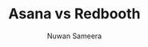 ---
is_programmatic_layout_6: true
draft: false
title: "Asana vs Redbooth"
snippet: "Asana vs Redbooth"
image:
  src: /images/pseo/asana-vs-redbooth.png
  alt: "task management, collaboration, productivity, team communication"
publishDate: 2024-12-18
category: ""
author: "Nuwan Sameera"
tags:
  - "Marketing"
  - "Tips"
  - "Team"
  - "Collaboration"
tools:
  Asana:
    sub_title: "Simplifying Team Collaboration"
    main_content: "Asana is known for its intuitive interface and straightforward approach to task management. It's perfect for teams looking for a tool that prioritizes simplicity without sacrificing essential project-tracking features. From creating task boards to assigning deadlines, Asana shines in its ability to keep projects moving seamlessly. However, some users find its features limiting when it comes to advanced customization or scalability for larger, more complex workflows."
    features: ["Visual project views, including timelines, boards, and calendars.", "Simple task assignment with due dates and priority levels.", "Integration with tools like Slack, Google Workspace, and Microsoft Teams.", "Easy-to-use mobile app for project updates on the go."]
    analytics_rate: "⭐⭐⭐⭐⭐"
    analytics_review: "Clear and effective"
    customization_rate: "⭐⭐⭐"
    customization_review: "Basic customization"
    collaboration_features_rate: "⭐⭐⭐⭐"
    collaboration_features_review: "Strong collaboration tools"
    self_hosted: false
    open_source: false
    pricing: "Free & Paid plans"
  Redbooth:
    sub_title: "Streamlined Project Management"
    main_content: "Redbooth focuses on providing a clean, user-friendly interface that makes project management easy for teams of all sizes. It offers features like task assignment, time tracking, and video conferencing, which make it suitable for teams that need a straightforward solution for collaboration and communication. While it lacks some advanced features of competitors, its simplicity can be a significant advantage for smaller teams."
    features: ["Task management with to-do lists and Kanban boards.", "Built-in time tracking and reporting capabilities.", "Video conferencing and chat functions for team communication.", "Integration with various third-party applications."]
    analytics_rate: "⭐⭐⭐⭐"
    analytics_review: "User-friendly and effective"
    customization_rate: "⭐⭐"
    customization_review: "Limited customization options"
    collaboration_features_rate: "⭐⭐⭐⭐"
    collaboration_features_review: "Good collaboration tools but less extensive"
    self_hosted: false
    open_source: false
    pricing: "Free & Paid plans"
description: Discover the best project management tools for your business. Compare Asana, Redbooth, and Worklenz to find the perfect solution for your team's needs.
related: [asana-vs-taskworld, asana-vs-teamhood, asana-vs-stackfield, asana-vs-kanboard]
---